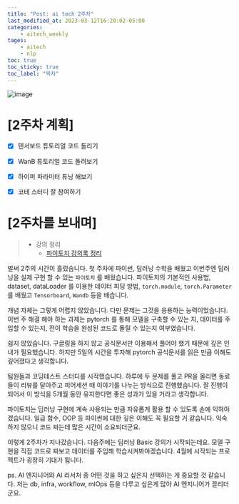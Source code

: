 ```yaml
---
title: "Post: ai tech 2주차"
last_modified_at: 2023-03-12T16:20:02-05:00
categories:
    - aitech_weekly
tages:
    - aitech
    - nlp
toc: true
toc_sticky: true
toc_label: "목차"
---
```





![image](../../../image/aitech.png)



# [2주차 계획]
- [X] 텐서보드 튜토리얼 코드 돌리기
- [X] WanB 튜토리얼 코드 돌려보기
- [X] 하이퍼 파라미터 튜닝 해보기 
- [X] 코테 스터디 잘 참여하기 


 
# [2주차를 보내며]

>  * 강의 정리
>    * [파이토치 강의록 정리](https://yunjinchoidev.github.io/aitech_knowledge/post-pytorch/)


벌써 2주의 시간이 흘렀습니다. 첫 주차에 파이썬, 딥러닝 수학을 배웠고 이번주엔 딥러닝을 실제 구현 할 수 있는 `파이토치` 를 배웠습니다. 파이토치의 기본적인 사용법, dataset, dataLoader 를 이용한 데이터 피딩 방법, `torch.module`, `torch.Parameter` 를 배웠고 `Tensorboard`, `Wandb` 등을 배습니다.

개념 자체는 그렇게 어렵지 않았습니다. 다만 문제는 그것을 응용하는 능력이었습니다. 이번 주 해결 해야 하는 과제는 pytorch 를 통해 모델을 구축할 수 있는 지, 데이터를 주입할 수 있는지, 전이 학습을 완성된 코드로 돌릴 수 있는지 여부였습니다.

쉽지 않았습니다. 구글링을 하지 않고 공식문서만 이용해서 풀어야 했기 때문에 깊은 인내가 필요했습니다. 하지만 5일의 시간을 투자해 pytorch 공식문서를 읽은 만큼 이해도 깊어졌다고 생각합니다.

팀원들과 코딩테스트 스터디를 시작했습니다. 하루에 두 문제를 풀고 PR을 올리면 동료들이 리뷰를 달아주고 피어세션 때 이야기를 나누는 방식으로 진행했습니다. 잘 진행이 되어서 이 방식을 5개월 동안 유지한다면 좋은 성과가 있을 거라고 생각합니다.

파이토치는 딥러닝 구현에 계속 사용되는 만큼 자유롭게 활용 할 수 있도록 손에 익혀야겠습니다. 일급 함수, OOP 등 파이썬에 대한 깊은 이해도 꼭 필요할 거 같습니다. 익숙하지 않으니 코드 짜는데 많은 시간이 소요되더군요.

이렇게 2주차가 지나갔습니다. 다음주에는 딥러닝 Basic 강의가 시작되는데요. 모델 구현을 직접 코드로 짜보고 데이터를 주입해 학습시켜봐야겠습니다. 4월에 시작되는 프로젝트가 굉장히 기대가 됩니다.

ps. AI 엔지니어와 AI 리서처 중 어떤 것을 하고 싶은지 선택하는 게 중요할 것 같습니다. 
저는 db, infra, workflow, mlOps 등을 다루고 싶은게 많아 AI 엔지니어가 끌리더군요. 
